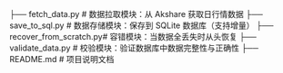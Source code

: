 ├── fetch_data.py          # 数据拉取模块：从 Akshare 获取日行情数据
├── save_to_sql.py         # 数据存储模块：保存到 SQLite 数据库（支持增量）
├── recover_from_scratch.py# 容错模块：当数据全丢失时从头恢复
├── validate_data.py       # 校验模块：验证数据库中数据完整性与正确性
├── README.md              # 项目说明文档

